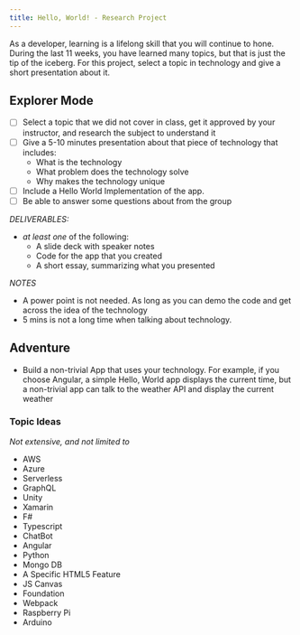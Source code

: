 ```yaml
---
title: Hello, World! - Research Project
---
```


As a developer, learning is a lifelong skill that you will continue to hone. During the last 11 weeks, you have learned many topics, but that is just the tip of the iceberg. For this project, select a topic in technology and give a short presentation about it.

## Explorer Mode

- [ ] Select a topic that we did not cover in class, get it approved by your instructor, and research the subject to understand it
- [ ] Give a 5-10 minutes presentation about that piece of technology that includes:
  - What is the technology
  - What problem does the technology solve
  - Why makes the technology unique
- [ ] Include a Hello World Implementation of the app.
- [ ] Be able to answer some questions about from the group

_DELIVERABLES:_

- _at least one_ of the following:
  - A slide deck with speaker notes
  - Code for the app that you created
  - A short essay, summarizing what you presented

_NOTES_

- A power point is not needed. As long as you can demo the code and get across the idea of the technology
- 5 mins is not a long time when talking about technology.

## Adventure

- Build a non-trivial App that uses your technology. For example, if you choose Angular, a simple Hello, World app displays the current time, but a non-trivial app can talk to the weather API and display the current weather

### Topic Ideas

_Not extensive, and not limited to_

- AWS
- Azure
- Serverless
- GraphQL
- Unity
- Xamarin
- F#
- Typescript
- ChatBot
- Angular
- Python
- Mongo DB
- A Specific HTML5 Feature
- JS Canvas
- Foundation
- Webpack
- Raspberry Pi
- Arduino

